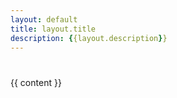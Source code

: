 ```yaml
---
layout: default
title: layout.title
description: {{layout.description}}
---
```


<div class="wrapper">
  <div class="hero-nohome blog-post">
    <div class="container w-container"></div>
  </div>
  <div class="section blog-post">
    <div class="container w-container">
      <div class="blog-post-wrapper">
        <div class="blog-post-header">
          <h3 class="heading-2"></h3>
          <h1 class="hero-title nohome"></h1>
          <div></div>
        </div>
        <div class="blog-post-main-image">
          <img loading="lazy" src="" alt="">
        </div>
        <div class="rich-text-block w-richtext">
          {{ content }}
        </div>
      </div>
    </div>
  </div>
  
</div>
<script src="https://d3e54v103j8qbb.cloudfront.net/js/jquery-3.5.1.min.dc5e7f18c8.js?site=5f906e60f009d620eb2024dd" type="text/javascript" integrity="sha256-9/aliU8dGd2tb6OSsuzixeV4y/faTqgFtohetphbbj0=" crossorigin="anonymous"></script>
<script src="js/curiefense.js" type="text/javascript"></script>
<!-- [if lte IE 9]><script src="https://cdnjs.cloudflare.com/ajax/libs/placeholders/3.0.2/placeholders.min.js"></script><![endif] -->